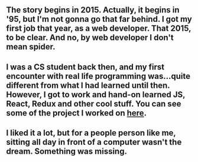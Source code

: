 <br>

## The story begins in 2015. Actually, it begins in '95, but I'm not gonna go that far behind. I got my first job that year, as a web **developer**. That 2015, to be clear. And no, by web developer I don't mean spider.

## I was a CS student back then, and my first encounter with real life programming was...quite different from what I had learned until then. However, I got to work and hand-on learned JS, React, Redux and other cool stuff. You can see some of the project I worked on [here](/history). 

## I liked it a lot, but for a **people** person like me, sitting all day in front of a computer wasn't the dream. Something was missing.